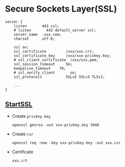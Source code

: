 # Secure Sockets Layer(SSL)

```nginx
server {
    listen       443 ssl;
    # listen       443 default_server ssl;
    server_name  .xxx.com;
    charset      utf-8;

    ssl on;
    ssl_certificate         /xxx/xxx.crt;
    ssl_certificate_key     /xxx/xxx-privkey.key;
    # ssl_client_certificate  /xxx/xxx.pem;
    ssl_session_timeout     5m;
    keepalive_timeout    70;
    # ssl_verify_client       on;
    ssl_protocols           SSLv2 SSLv3 TLSv1;

    ...
}
```

## [StartSSL](https://www.startssl.com)

* Create ``privkey.key``

  ```shell
  openssl genrsa -out xxx-privkey.key 2048
  ```

* Create ``csr``

  ```shell
  openssl req -new -key xxx-privkey.key -out xxx.csr
  ```

* Certificate

  ```shell
  xxx.crt
  ```